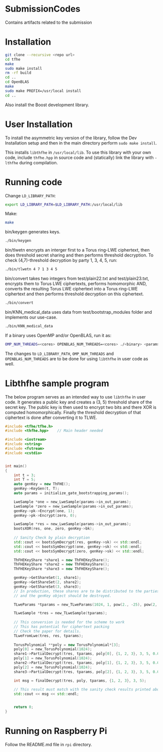 # SubmissionCodes
Contains artifacts related to the submission

# Installation

```bash
git clone --recursive <repo url>
cd tfhe
make
sudo make install
rm -rf build
cd ..
cd OpenBLAS
make
sudo make PREFIX=/usr/local install
cd ..
```

Also install the Boost development library.

# User Installation

To install the asymmetric key version of the library, follow the Dev Installation setup
and then in the main directory perform `sudo make install`.

This installs `libthfhe` in `/usr/local/lib`.
To use this library with your own code, include `thfhe.hpp` in source code
and (statically) link the library with `-lthfhe` during compilation.

# Running code

Change `LD_LIBRARY_PATH`:

```bash
export LD_LIBRARY_PATH=$LD_LIBRARY_PATH:/usr/local/lib
```
Make:

```bash
make
```
bin/keygen generates keys.

```bash
./bin/keygen
```
bin/tlwetn encrypts an interger first to a Torus ring-LWE ciphertext, then does threshold secret sharing and then performs threshold decryption. To check (4,7)-threshold decryption by party 1, 3, 4, 5, run:

```bash
./bin/tlwetn 4 7 1 3 4 5
```
bin/convert takes two integers from test/plain22.txt and test/plain23.txt, encrypts them to Torus LWE ciphertexts, performs homomorphic AND, converts the resulting Torus LWE ciphertext into a Torus ring-LWE ciphertext and then performs threshold decryption on this ciphertext.

```bash
./bin/convert
```

bin/KNN_medical_data uses data from test/bootstrap_modules folder and implements our use-case.

```bash
./bin/KNN_medical_data
```

If a binary uses OpenMP and/or OpenBLAS, run it as:

```bash
OMP_NUM_THREADS=<cores> OPENBLAS_NUM_THREADS=<cores> ./<binary> <params>
```
The changes to `LD_LIBRARY_PATH`, `OMP_NUM_THREADS` and `OPENBLAS_NUM_THREADS` are to be done for using `libthfhe` in user code as well.

# Libthfhe sample program

The below program serves as an intended way to use `libthfhe` in user code.
It generates a public key and creates a (3, 5) threshold share of the secret key.
The public key is then used to encrypt two bits and there XOR is computed homomorphically.
Finally the threshold decryption of that ciphertext is done after converting it to TLWE.


```cpp
#include <tfhe/tfhe.h>
#include <thfhe.hpp>    // Main header needed

#include <iostream>
#include <string>
#include <fstream>
#include <cstdio>


int main()
{
    int t = 3;
    int T = 5;
    auto genKey = new ThFHE();
    genKey->KeyGen(t, T);
    auto params = initialize_gate_bootstrapping_params();

    LweSample *one = new_LweSample(params->in_out_params);
    LweSample *zero = new_LweSample(params->in_out_params);
    genKey->pk->Encrypt(one, 1);
    genKey->pk->Encrypt(zero, 0);

    LweSample *res = new_LweSample(params->in_out_params);
    bootsXOR(res, one, zero, genKey->bk);
    
    // Sanity Check by plain decryption
    std::cout << bootsSymDecrypt(res, genKey->sk) << std::endl;
    std::cout << bootsSymDecrypt(one, genKey->sk) << std::endl;
    std::cout << bootsSymDecrypt(zero, genKey->sk) << std::endl;

    ThFHEKeyShare *share1 = new ThFHEKeyShare();
    ThFHEKeyShare *share2 = new ThFHEKeyShare();
    ThFHEKeyShare *share3 = new ThFHEKeyShare();

    genKey->GetShareSet(1, share1);
    genKey->GetShareSet(2, share2);
    genKey->GetShareSet(3, share3);
    // In production, these shares are to be distributed to the parties
    // and the genKey object should be destroyed.

    TLweParams *tparams = new_TLweParams(1024, 1, pow(2., -25), pow(2, -15));

    TLweSample *tres = new_TLweSample(tparams);
    
    // This conversion is needed for the scheme to work
    // This has potential for ciphertext packing
    // Check the paper for details.
    TLweFromLwe(tres, res, tparams);
    
    TorusPolynomial **poly = new TorusPolynomial*[3];
    poly[0] = new_TorusPolynomial(1024);
    share1->PartialDecrypt(tres, tparams, poly[0], {1, 2, 3}, 3, 5, 0.0001);
    poly[1] = new_TorusPolynomial(1024);
    share2->PartialDecrypt(tres, tparams, poly[1], {1, 2, 3}, 3, 5, 0.0001);
    poly[2] = new_TorusPolynomial(1024);
    share3->PartialDecrypt(tres, tparams, poly[2], {1, 2, 3}, 3, 5, 0.0001);

    int msg = finalDecrypt(tres, poly, tparams, {1, 2, 3}, 3, 5);
    
    // This result must match with the sanity check results printed above
    std::cout << msg << std::endl;


    return 0;
}
```


# Running on Raspberry Pi

Follow the README.md file in `rpi` directory.

